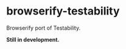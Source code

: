 browserify-testability
======================

Browserify port of Testability.

**Still in development.**
